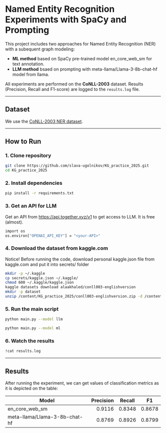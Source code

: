 # Named Entity Recognition Experiments with SpaCy and Prompting

This project includes two approaches for Named Entity Recognition (NER) with a subequent graph modeling:

* **ML method** based on SpaCy pre-trained model en_core_web_sm for text annotation.
* **LLM method** bsaed on prompting with meta-llama/Llama-3-8b-chat-hf model from llama.

All experiments are performed on the **CoNLL-2003** dataset. Results (Precision, Recall and F1-score) are logged to the `results.log` file.

---

## Dataset

We use the [CoNLL-2003 NER dataset](https://www.kaggle.com/datasets/alaakhaled/conll003-englishversion/data).

---

## How to Run

### 1. Clone repository

```bash
git clone https://github.com/slava-ugolnikov/KG_practice_2025.git
cd KG_practice_2025
```

### 2. Install dependencies

```bash
pip install -r requirements.txt
```

### 3. Get an API for LLM

Get an API from https://api.together.xyz/v1 to get access to LLM. It is free (almost).

```bash
import os
os.environ["OPENAI_API_KEY"] = "<your-API>"
```

### 4. Download the dataset from kaggle.com
Notice! Before running the code, download personal kaggle.json file from kaggle.com and put it into secrets/ folder

```bash
mkdir -p ~/.kaggle
cp secrets/kaggle.json ~/.kaggle/
chmod 600 ~/.kaggle/kaggle.json
kaggle datasets download alaakhaled/conll003-englishversion
mkdir -p dataset
unzip /content/KG_practice_2025/conll003-englishversion.zip -d /content/KG_practice_2025/dataset
```

### 5. Run the main script

```bash
python main.py --model llm
```
```bash
python main.py --model ml
```

### 6. Watch the results

```bash
!cat results.log
```

--- 

## Results

After running the experiment, we can get values of classification metrics as it is depicted on the table:

| Model                        | Precision |   Recall  |    F1     |
|------------------------------|----------:|-----------|-----------|
|en_core_web_sm                |     0.9116|     0.8348|     0.8678|
|meta-llama/Llama-3-8b-chat-hf |     0.8769|     0.8926|     0.8799|

